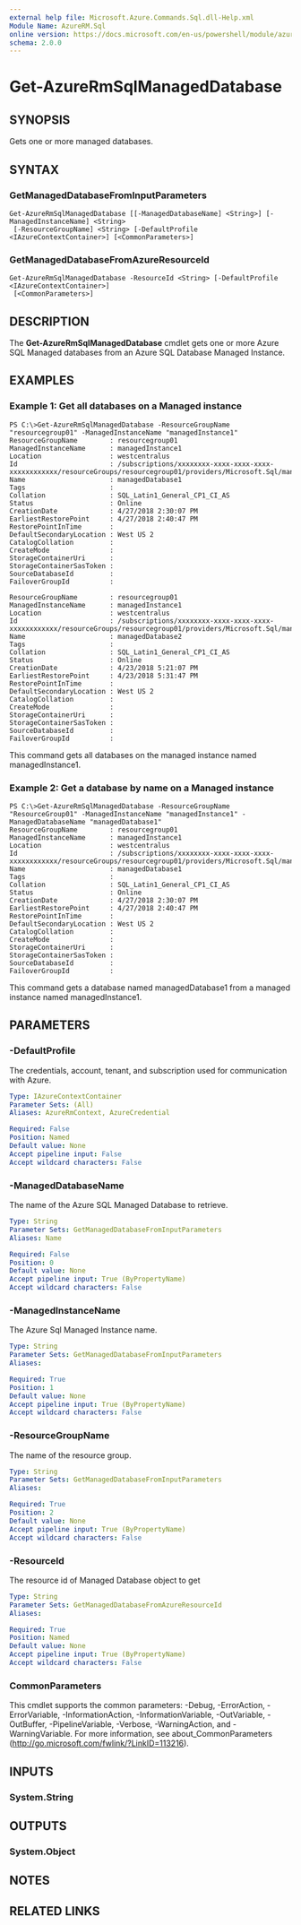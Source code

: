 ```yaml
---
external help file: Microsoft.Azure.Commands.Sql.dll-Help.xml
Module Name: AzureRM.Sql
online version: https://docs.microsoft.com/en-us/powershell/module/azurerm.sql/get-azurermsqlmanageddatabase
schema: 2.0.0
---
```


# Get-AzureRmSqlManagedDatabase

## SYNOPSIS
Gets one or more managed databases.

## SYNTAX

### GetManagedDatabaseFromInputParameters
```
Get-AzureRmSqlManagedDatabase [[-ManagedDatabaseName] <String>] [-ManagedInstanceName] <String>
 [-ResourceGroupName] <String> [-DefaultProfile <IAzureContextContainer>] [<CommonParameters>]
```

### GetManagedDatabaseFromAzureResourceId
```
Get-AzureRmSqlManagedDatabase -ResourceId <String> [-DefaultProfile <IAzureContextContainer>]
 [<CommonParameters>]
```

## DESCRIPTION
The **Get-AzureRmSqlManagedDatabase** cmdlet gets one or more Azure SQL Managed databases from an Azure SQL Database Managed Instance.

## EXAMPLES

### Example 1: Get all databases on a Managed instance
```
PS C:\>Get-AzureRmSqlManagedDatabase -ResourceGroupName "resourcegroup01" -ManagedInstanceName "managedInstance1"
ResourceGroupName        : resourcegroup01
ManagedInstanceName      : managedInstance1
Location                 : westcentralus
Id                       : /subscriptions/xxxxxxxx-xxxx-xxxx-xxxx-xxxxxxxxxxxx/resourceGroups/resourcegroup01/providers/Microsoft.Sql/managedInstances/managedInstance1/databases/managedDatabase1
Name                     : managedDatabase1
Tags                     :
Collation                : SQL_Latin1_General_CP1_CI_AS
Status                   : Online
CreationDate             : 4/27/2018 2:30:07 PM
EarliestRestorePoint     : 4/27/2018 2:40:47 PM
RestorePointInTime       :
DefaultSecondaryLocation : West US 2
CatalogCollation         :
CreateMode               :
StorageContainerUri      :
StorageContainerSasToken :
SourceDatabaseId         :
FailoverGroupId          :

ResourceGroupName        : resourcegroup01
ManagedInstanceName      : managedInstance1
Location                 : westcentralus
Id                       : /subscriptions/xxxxxxxx-xxxx-xxxx-xxxx-xxxxxxxxxxxx/resourceGroups/resourcegroup01/providers/Microsoft.Sql/managedInstances/managedInstance1/databases/managedDatabase2
Name                     : managedDatabase2
Tags                     :
Collation                : SQL_Latin1_General_CP1_CI_AS
Status                   : Online
CreationDate             : 4/23/2018 5:21:07 PM
EarliestRestorePoint     : 4/23/2018 5:31:47 PM
RestorePointInTime       :
DefaultSecondaryLocation : West US 2
CatalogCollation         :
CreateMode               :
StorageContainerUri      :
StorageContainerSasToken :
SourceDatabaseId         :
FailoverGroupId          :
```

This command gets all databases on the managed instance named managedInstance1.

### Example 2: Get a database by name on a Managed instance
```
PS C:\>Get-AzureRmSqlManagedDatabase -ResourceGroupName "ResourceGroup01" -ManagedInstanceName "managedInstance1" -ManagedDatabaseName "managedDatabase1"
ResourceGroupName        : resourcegroup01
ManagedInstanceName      : managedInstance1
Location                 : westcentralus
Id                       : /subscriptions/xxxxxxxx-xxxx-xxxx-xxxx-xxxxxxxxxxxx/resourceGroups/resourcegroup01/providers/Microsoft.Sql/managedInstances/managedInstance1/databases/managedDatabase1
Name                     : managedDatabase1
Tags                     :
Collation                : SQL_Latin1_General_CP1_CI_AS
Status                   : Online
CreationDate             : 4/27/2018 2:30:07 PM
EarliestRestorePoint     : 4/27/2018 2:40:47 PM
RestorePointInTime       :
DefaultSecondaryLocation : West US 2
CatalogCollation         :
CreateMode               :
StorageContainerUri      :
StorageContainerSasToken :
SourceDatabaseId         :
FailoverGroupId          :
```

This command gets a database named managedDatabase1 from a managed instance named managedInstance1.

## PARAMETERS

### -DefaultProfile
The credentials, account, tenant, and subscription used for communication with Azure.

```yaml
Type: IAzureContextContainer
Parameter Sets: (All)
Aliases: AzureRmContext, AzureCredential

Required: False
Position: Named
Default value: None
Accept pipeline input: False
Accept wildcard characters: False
```

### -ManagedDatabaseName
The name of the Azure SQL Managed Database to retrieve.

```yaml
Type: String
Parameter Sets: GetManagedDatabaseFromInputParameters
Aliases: Name

Required: False
Position: 0
Default value: None
Accept pipeline input: True (ByPropertyName)
Accept wildcard characters: False
```

### -ManagedInstanceName
The Azure Sql Managed Instance name.

```yaml
Type: String
Parameter Sets: GetManagedDatabaseFromInputParameters
Aliases:

Required: True
Position: 1
Default value: None
Accept pipeline input: True (ByPropertyName)
Accept wildcard characters: False
```

### -ResourceGroupName
The name of the resource group.

```yaml
Type: String
Parameter Sets: GetManagedDatabaseFromInputParameters
Aliases:

Required: True
Position: 2
Default value: None
Accept pipeline input: True (ByPropertyName)
Accept wildcard characters: False
```

### -ResourceId
The resource id of Managed Database object to get

```yaml
Type: String
Parameter Sets: GetManagedDatabaseFromAzureResourceId
Aliases:

Required: True
Position: Named
Default value: None
Accept pipeline input: True (ByPropertyName)
Accept wildcard characters: False
```

### CommonParameters
This cmdlet supports the common parameters: -Debug, -ErrorAction, -ErrorVariable, -InformationAction, -InformationVariable, -OutVariable, -OutBuffer, -PipelineVariable, -Verbose, -WarningAction, and -WarningVariable.
For more information, see about_CommonParameters (http://go.microsoft.com/fwlink/?LinkID=113216).

## INPUTS

### System.String


## OUTPUTS

### System.Object

## NOTES

## RELATED LINKS
